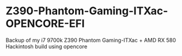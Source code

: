 # Z390-Phantom-Gaming-ITXac-OPENCORE-EFI
Backup of my i7 9700k Z390 Phantom Gaming-ITXac + AMD RX 580 Hackintosh build using opencore

